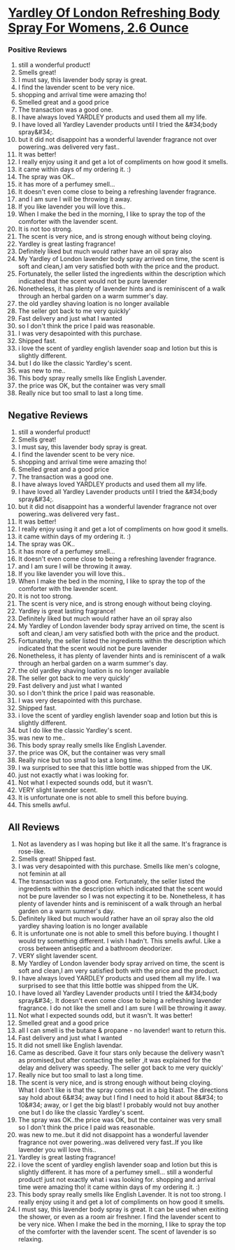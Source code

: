 # [Yardley Of London Refreshing Body Spray For Womens, 2.6 Ounce](https://products.checkmycream.com/products/Yardley-Of-London-Refreshing-Body-Spray-For-Womens-2.6-Ounce.html)

### Positive Reviews

<ol>
      <li>still a wonderful product!</li>
      <li>Smells great!</li>
      <li>I must say, this lavender body spray is great.</li>
      <li>I find the lavender scent to be very nice.</li>
      <li>shopping and arrival time were amazing tho!</li>
      <li>Smelled great and a good price</li>
      <li>The transaction was a good one.</li>
      <li>I  have always loved YARDLEY products and used them all my life.</li>
      <li>I have loved all Yardley Lavender products until I tried the &amp;#34;body spray&amp;#34;.  </li>
      <li>but it did not disappoint has a wonderful lavender fragrance not over powering..was delivered very fast..</li>
      <li>It was better!</li>
      <li>I really enjoy using it and get a lot of compliments on how good it smells.</li>
      <li>it came within days of my ordering it. :)</li>
      <li>The spray was OK..</li>
      <li>it has more of a perfumey smell...</li>
      <li>It doesn&#x27;t even come close to being a refreshing lavender fragrance.  </li>
      <li>and I am sure I will be throwing it away.</li>
      <li>If you like lavender you will love this..</li>
      <li>When I make the bed in the morning, I like to spray the top of the comforter with the lavender scent.</li>
      <li>It is not too strong.  </li>
      <li>The scent is very nice, and is strong enough without being cloying.</li>
      <li>Yardley is great lasting fragrance!</li>
      <li>Definitely liked but much would rather have an oil spray  also</li>
      <li>My Yardley of London lavender body spray arrived on time, the scent is soft and clean,I am very satisfied both with the price and the product.</li>
      <li>Fortunately, the seller listed the ingredients within the description which indicated that the scent would not be pure lavender</li>
      <li>Nonetheless, it has plenty of lavender hints and is reminiscent of a walk through an herbal garden on a warm summer&#x27;s day.</li>
      <li>the old yardley shaving loation is no longer available</li>
      <li>The seller got back to me very quickly&#x27;</li>
      <li>Fast delivery and just what I wanted</li>
      <li>so I don&#x27;t think the price I paid was reasonable.</li>
      <li>I was very  desapointed with this purchase.  </li>
      <li>Shipped fast.</li>
      <li>i love the scent of yardley english lavender soap and lotion but this is slightly different.</li>
      <li>but I do like the classic Yardley&#x27;s scent.</li>
      <li>was new to me..</li>
      <li>This body spray really smells like English Lavender.  </li>
      <li>the price was OK, but the container was very small</li>
      <li>Really nice but too small to last a long time.</li>
</ol>


<h2>Negative Reviews</h2>
<ol>
<li> still a wonderful product!</li>
<li> Smells great!</li>
<li> I must say, this lavender body spray is great.</li>
<li> I find the lavender scent to be very nice.</li>
<li> shopping and arrival time were amazing tho!</li>
<li> Smelled great and a good price</li>
<li> The transaction was a good one.</li>
<li> I  have always loved YARDLEY products and used them all my life.</li>
<li> I have loved all Yardley Lavender products until I tried the &amp;#34;body spray&amp;#34;.  </li>
<li> but it did not disappoint has a wonderful lavender fragrance not over powering..was delivered very fast..</li>
<li> It was better!</li>
<li> I really enjoy using it and get a lot of compliments on how good it smells.</li>
<li> it came within days of my ordering it. :)</li>
<li> The spray was OK..</li>
<li> it has more of a perfumey smell...</li>
<li> It doesn&#x27;t even come close to being a refreshing lavender fragrance.  </li>
<li> and I am sure I will be throwing it away.</li>
<li> If you like lavender you will love this..</li>
<li> When I make the bed in the morning, I like to spray the top of the comforter with the lavender scent.</li>
<li> It is not too strong.  </li>
<li> The scent is very nice, and is strong enough without being cloying.</li>
<li> Yardley is great lasting fragrance!</li>
<li> Definitely liked but much would rather have an oil spray  also</li>
<li> My Yardley of London lavender body spray arrived on time, the scent is soft and clean,I am very satisfied both with the price and the product.</li>
<li> Fortunately, the seller listed the ingredients within the description which indicated that the scent would not be pure lavender</li>
<li> Nonetheless, it has plenty of lavender hints and is reminiscent of a walk through an herbal garden on a warm summer&#x27;s day.</li>
<li> the old yardley shaving loation is no longer available</li>
<li> The seller got back to me very quickly&#x27;</li>
<li> Fast delivery and just what I wanted</li>
<li> so I don&#x27;t think the price I paid was reasonable.</li>
<li> I was very  desapointed with this purchase.  </li>
<li> Shipped fast.</li>
<li> i love the scent of yardley english lavender soap and lotion but this is slightly different.</li>
<li> but I do like the classic Yardley&#x27;s scent.</li>
<li> was new to me..</li>
<li> This body spray really smells like English Lavender.  </li>
<li> the price was OK, but the container was very small</li>
<li> Really nice but too small to last a long time.</li>
<li> I wa surprised to see that this little bottle was shipped from the UK.</li>
<li> just not exactly what i was looking for.</li>
<li> Not what I expected sounds odd, but it wasn&#x27;t.</li>
<li> VERY slight lavender scent.</li>
<li> It is unfortunate one is not able to smell this before buying.  </li>
<li> This smells awful.  </li>
</ol>

<h2>All Reviews</h2>

<ol>
    <li> Not as lavendery as I was hoping but like it all the same.  It&#x27;s fragrance is rose-like.</li>
    <li> Smells great! Shipped fast.</li>
    <li> I was very  desapointed with this purchase.  Smells like men&#x27;s cologne, not feminin at all</li>
    <li> The transaction was a good one. Fortunately, the seller listed the ingredients within the description which indicated that the scent would not be pure lavender so I was not expecting it to be. Nonetheless, it has plenty of lavender hints and is reminiscent of a walk through an herbal garden on a warm summer&#x27;s day.</li>
    <li> Definitely liked but much would rather have an oil spray  also the old yardley shaving loation is no longer available</li>
    <li> It is unfortunate one is not able to smell this before buying.  I thought I would try something different.  I wish I hadn&#x27;t.  This smells awful.  Like a cross between antiseptic and a bathroom deodorizer.</li>
    <li> VERY slight lavender scent.</li>
    <li> My Yardley of London lavender body spray arrived on time, the scent is soft and clean,I am very satisfied both with the price and the product.</li>
    <li> I  have always loved YARDLEY products and used them all my life. I wa surprised to see that this little bottle was shipped from the UK.</li>
    <li> I have loved all Yardley Lavender products until I tried the &amp;#34;body spray&amp;#34;.  It doesn&#x27;t even come close to being a refreshing lavender fragrance.  I do not like the smell and I am sure I will be throwing it away.</li>
    <li> Not what I expected sounds odd, but it wasn&#x27;t. It was better!</li>
    <li> Smelled great and a good price</li>
    <li> all I can smell is the butane &amp; propane - no lavender!  want to return this.</li>
    <li> Fast delivery and just what I wanted</li>
    <li> It did not smell like English lavendar.</li>
    <li> Came as described. Gave it four stars only because the delivery wasn&#x27;t as promised,but after contacting the seller ,it was explained for the delay and delivery was speedy. The seller got back to me very quickly&#x27;</li>
    <li> Really nice but too small to last a long time.</li>
    <li> The scent is very nice, and is strong enough without being cloying. What I don&#x27;t like is that the spray comes out in a big blast. The directions say hold about 6&amp;#34; away but I find I need to hold it about 8&amp;#34; to 10&amp;#34; away, or I get the big blast! I probably would not buy another one but I do like the classic Yardley&#x27;s scent.</li>
    <li> The spray was OK..the price was OK, but the container was very small so I don&#x27;t think the price I paid was reasonable.</li>
    <li> was new to me..but it did not disappoint has a wonderful lavender fragrance not over powering..was delivered very fast..If you like lavender you will love this..</li>
    <li> Yardley is great lasting fragrance!</li>
    <li> i love the scent of yardley english lavender soap and lotion but this is slightly different. it has more of a perfumey smell... still a wonderful product! just not exactly what i was looking for. shopping and arrival time were amazing tho! it came within days of my ordering it. :)</li>
    <li> This body spray really smells like English Lavender.  It is not too strong.  I really enjoy using it and get a lot of compliments on how good it smells.</li>
    <li> I must say, this lavender body spray is great. It can be used when exiting the shower, or even as a room air freshner. I find the lavender scent to be very nice. When I make the bed in the morning, I like to spray the top of the comforter with the lavender scent. The scent of lavender is so relaxing.</li>
</ol>




